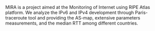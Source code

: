 MIRA is a project aimed at the Monitoring of Internet using RIPE Atlas platform. 
We analyze the IPv6 and IPv4 development through Paris-traceroute tool and providing the AS-map, extensive parameters measurements, and the median RTT among different countries.

